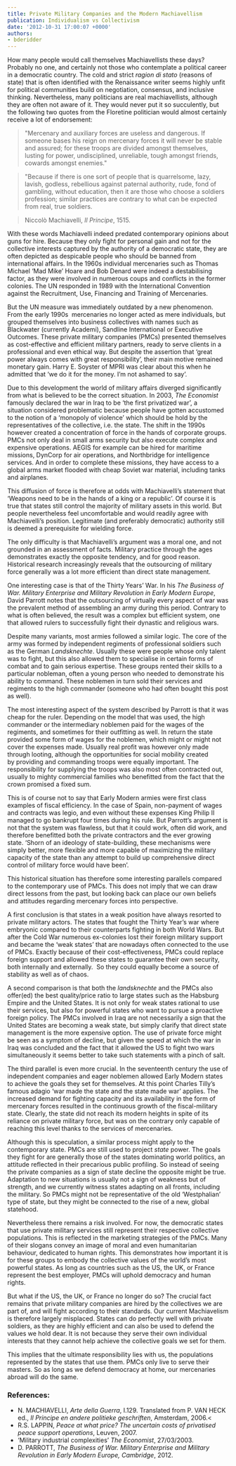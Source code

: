 ```yaml
---
title: Private Military Companies and the Modern Machiavellism
publication: Individualism vs Collectivism
date: '2012-10-31 17:00:07 +0000'
authors:
- bderidder
---
```


How many people would call themselves Machiavellists these days? Probably no one, and certainly not those who contemplate a political career in a democratic country. The cold and strict <em>ragion di stato</em> (reasons of state) that is often identified with the Renaissance writer seems highly unfit for political communities build on negotiation, consensus, and inclusive thinking. Nevertheless, many politicians are real machiavellists, although they are often not aware of it. They would never put it so succulently, but the following two quotes from the Floretine politician would almost certainly receive a lot of endorsement:

> "Mercenary and auxiliary forces are useless and dangerous. If someone bases his reign on mercenary forces it will never be stable and assured; for these troops are divided amongst themselves, lusting for power, undisciplined, unreliable, tough amongst friends, cowards amongst enemies."

> "Because if there is one sort of people that is quarrelsome, lazy, lavish, godless, rebellious against paternal authority, rude, fond of gambling, without education, then it are those who choose a soldiers profession; similar practices are contrary to what can be expected from real, true soldiers.

> Niccolò Machiavelli, <em>Il Principe</em>, 1515.

With these words Machiavelli indeed predated contemporary opinions about guns for hire. Because they only fight for personal gain and not for the collective interests captured by the authority of a democratic state, they are often depicted as despicable people who should be banned from international affairs. In the 1960s individual mercenaries such as Thomas Michael ‘Mad Mike’ Hoare and Bob Denard were indeed a destabilising factor, as they were involved in numerous coups and conflicts in the former colonies. The UN responded in 1989 with the International Convention against the Recruitment, Use, Financing and Training of Mercenaries.

But the UN measure was immediately outdated by a new phenomenon. From the early 1990s  mercenaries no longer acted as mere individuals, but grouped themselves into business collectives with names such as Blackwater (currently Academi), Sandline International or Executive Outcomes. These private military companies (PMCs) presented themselves as cost-effective and efficient military partners, ready to serve clients in a professional and even ethical way. But despite the assertion that ‘great power always comes with great responsibility’, their main motive remained monetary gain. Harry E. Soyster of MPRI was clear about this when he admitted that ‘we do it for the money. I’m not ashamed to say’.

Due to this development the world of military affairs diverged significantly from what is believed to be the correct situation. In 2003, <em>The Economist</em> famously declared the war in Iraq to be ‘the first privatized war’, a situation considered problematic because people have gotten accustomed to the notion of a ‘monopoly of violence’ which should be hold by the representatives of the collective, i.e. the state. The shift in the 1990s however created a concentration of force in the hands of corporate groups. PMCs not only deal in small arms security but also execute complex and expensive operations. AEGIS for example can be hired for maritime missions, DynCorp for air operations, and Northbridge for intelligence services. And in order to complete these missions, they have access to a global arms market flooded with cheap Soviet war material, including tanks and airplanes.

This diffusion of force is therefore at odds with Machiavelli’s statement that ‘Weapons need to be in the hands of a king or a republic’. Of course it is true that states still control the majority of military assets in this world. But people nevertheless feel uncomfortable and would readily agree with Machiavelli’s position. Legitimate (and preferably democratic) authority still is deemed a prerequisite for wielding force.

The only difficulty is that Machiavelli’s argument was a moral one, and not grounded in an assessment of facts. Military practice through the ages demonstrates exactly the opposite tendency, and for good reason. Historical research increasingly reveals that the outsourcing of military force generally was a lot more efficient than direct state management.

One interesting case is that of the Thirty Years’ War. In his <em>The Business of War. Military Enterprise and Military Revolution in Early Modern Europe</em>, David Parrott notes that the outsourcing of virtually every aspect of war was the prevalent method of assembling an army during this period. Contrary to what is often believed, the result was a complex but efficient system, one that allowed rulers to successfully fight their dynastic and religious wars.

Despite many variants, most armies followed a similar logic. The core of the army was formed by independent regiments of professional soldiers such as the German <em>Landsknechte</em>. Usually these were people whose only talent was to fight, but this also allowed them to specialise in certain forms of combat and to gain serious expertise. These groups rented their skills to a particular nobleman, often a young person who needed to demonstrate his ability to command. These noblemen in turn sold their services and regiments to the high commander (someone who had often bought this post as well).

The most interesting aspect of the system described by Parrott is that it was cheap for the ruler. Depending on the model that was used, the high commander or the intermediary noblemen paid for the wages of the regiments, and sometimes for their outfitting as well. In return the state provided some form of wages for the noblemen, which might or might not cover the expenses made. Usually real profit was however only made through looting, although the opportunities for social mobility created by providing and commanding troops were equally important. The responsibility for supplying the troops was also most often contracted out, usually to mighty commercial families who benefitted from the fact that the crown promised a fixed sum.

This is of course not to say that Early Modern armies were first class examples of fiscal efficiency. In the case of Spain, non-payment of wages and contracts was legio, and even without these expenses King Philip II managed to go bankrupt four times during his rule. But Parrott’s argument is not that the system was flawless, but that it could work, often did work, and therefore benefitted both the private contractors and the ever growing state. ‘Shorn of an ideology of state-building, these mechanisms were simply better, more flexible and more capable of maximizing the military capacity of the state than any attempt to build up comprehensive direct control of military force would have been’.

This historical situation has therefore some interesting parallels compared to the contemporary use of PMCs. This does not imply that we can draw direct lessons from the past, but looking back can place our own beliefs and attitudes regarding mercenary forces into perspective.

A first conclusion is that states in a weak position have always resorted to private military actors. The states that fought the Thirty Year’s war where embryonic compared to their counterparts fighting in both World Wars. But after the Cold War numerous ex-colonies lost their foreign military support and became the ‘weak states’ that are nowadays often connected to the use of PMCs. Exactly because of their cost-effectiveness, PMCs could replace foreign support and allowed these states to guarantee their own security, both internally and externally.  So they could equally become a source of stability as well as of chaos.

A second comparison is that both the <em>landsknechte</em> and the PMCs also offer(ed) the best quality/price ratio to large states such as the Habsburg Empire and the United States. It is not only for weak states rational to use their services, but also for powerful states who want to pursue a proactive foreign policy. The PMCs involved in Iraq are not necessarily a sign that the United States are becoming a weak state, but simply clarify that direct state management is the more expensive option. The use of private force might be seen as a symptom of decline, but given the speed at which the war in Iraq was concluded and the fact that it allowed the US to fight two wars simultaneously it seems better to take such statements with a pinch of salt.

The third parallel is even more crucial. In the seventeenth century the use of independent companies and eager noblemen allowed Early Modern states to achieve the goals they set for themselves. At this point Charles Tilly’s famous adagio ‘war made the state and the state made war’ applies. The increased demand for fighting capacity and its availability in the form of mercenary forces resulted in the continuous growth of the fiscal-military state. Clearly, the state did not reach its modern heights in spite of its reliance on private military force, but was on the contrary only capable of reaching this level thanks to the services of mercenaries.

Although this is speculation, a similar process might apply to the contemporary state. PMCs are still used to project <em>state</em> power. The goals they fight for are generally those of the states dominating world politics, an attitude reflected in their precarious public profiling. So instead of seeing the private companies as a sign of state decline the opposite might be true. Adaptation to new situations is usually not a sign of weakness but of strength, and we currently witness states adapting on all fronts, including the military. So PMCs might not be representative of the old ‘Westphalian’ type of state, but they might be connected to the rise of a new, global statehood.

Nevertheless there remains a risk involved. For now, the democratic states that use private military services still represent their respective collective populations. This is reflected in the marketing strategies of the PMCs. Many of their slogans convey an image of moral and even humanitarian behaviour, dedicated to human rights. This demonstrates how important it is for these groups to embody the collective values of the world’s most powerful states. As long as countries such as the US, the UK, or France represent the best employer, PMCs will uphold democracy and human rights.

But what if the US, the UK, or France no longer do so? The crucial fact remains that private military companies are hired by the collectives we are part of, and will fight according to their standards. Our current Machiavelism is therefore largely misplaced. States can do perfectly well with private soldiers, as they are highly efficient and can also be used to defend the values we hold dear. It is not because they serve their own individual interests that they cannot help achieve the collective goals we set for them.

This implies that the ultimate responsibility lies with us, the populations represented by the states that use them. PMCs only live to serve their masters. So as long as we defend democracy at home, our mercenaries abroad will do the same.

### References:

- N. MACHIAVELLI, <em>Arte della Guerra</em>, I.129. Translated from P. VAN HECK ed., <em>Il Principe en andere politieke geschriften</em>, Amsterdam, 2006.<
- R.S. LAPPIN, <em>Peace at what price? The uncertain costs of privatised peace support operations</em>, Leuven, 2007.
- ‘Military industrial complexities’ <em>The Economist</em>, 27/03/2003.
- D. PARROTT, <em>The Business of War. Military Enterprise and Military Revolution in Early Modern Europe, Cambridge</em>, 2012.

